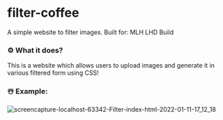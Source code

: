 # filter-coffee
A simple website to filter images.
Built for: MLH LHD Build

### ⚙️ What it does?
This is a website which allows users to upload images and generate it in various filtered form using CSS!

### ☃️ Example:

![screencapture-localhost-63342-Filter-index-html-2022-01-11-17_12_18](https://user-images.githubusercontent.com/56017960/148936630-2d4338a2-e168-4793-8a19-4e67cc7f7395.png)

